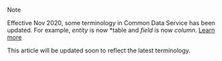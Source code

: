 > [!NOTE]
> Effective Nov 2020, some terminology in Common Data Service has been updated. For example, *entity* is now *table and *field* is now *column*. [Learn more](https://go.microsoft.com/fwlink/?linkid=2147247)
>
> This article will be updated soon to reflect the latest terminology.
